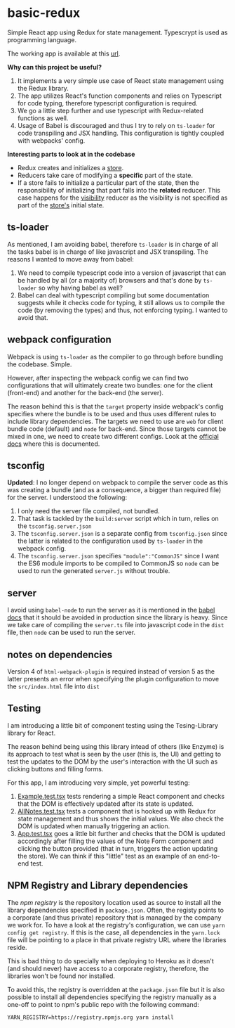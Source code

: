 # basic-redux

Simple React app using Redux for state management. Typescrypt is used as programming language.

The working app is available at this [url](https://iromero-basic-redux.herokuapp.com/).

**Why can this project be useful?**

1. It implements a very simple use case of React state management using the Redux library.
1. The app utilizes React's function components and relies on Typescript for code typing, therefore typescript configuration is required.
1. We go a little step further and use typescript with Redux-related functions as well.
1. Usage of Babel is discouraged and thus I try to rely on `ts-loader` for code transpiling and JSX handling. This configuration is tightly coupled with webpacks' config.

**Interesting parts to look at in the codebase**

- Redux creates and initializes a [store](./src/redux/store/store.ts).
- Reducers take care of modifying a **specific** part of the state.
- If a store fails to initialize a particular part of the state, then the responsibility of initializing that part falls into the **related** reducer. This case happens for the [visibility](./src/redux/reducers/visibilityReducer.ts) reducer as the visibility is not specified as part of the [store's](./src/redux/store/store.ts) initial state.

## ts-loader

As mentioned, I am avoiding babel, therefore `ts-loader` is in charge of all the tasks babel is in charge of like javascript and JSX transpiling.
The reasons I wanted to move away from babel:

1. We need to compile typescript code into a version of javascript that can be handled by all (or a majority of) browsers and that's done by `ts-loader` so why having babel as well?
1. Babel can deal with typescript compiling but some documentation suggests while it checks code for typing, it still allows us to compile the code (by removing the types) and thus, not enforcing typing. I wanted to avoid that.

## webpack configuration

Webpack is using `ts-loader` as the compiler to go through before bundling the codebase. Simple.

However, after inspecting the webpack config we can find two configurations that will ultimately create two bundles: one for the client (front-end) and another for the back-end (the server).

The reason behind this is that the `target` property inside webpack's config specifies where the bundle is to be used and thus uses different rules to include library dependencies.
The targets we need to use are `web` for client bundle code (default) and `node` for back-end. Since those targets cannot be mixed in one, we need to create two different configs.
Look at the [official docs](https://webpack.js.org/concepts/targets/) where this is documented.

## tsconfig

**Updated**: I no longer depend on webpack to compile the server code as this was creating a bundle (and as a consequence, a bigger than required file) for the server. I understood the following:

1. I only need the server file compiled, not bundled.
1. That task is tackled by the `build:server` script which in turn, relies on the `tsconfig.server.json`
1. The `tsconfig.server.json` is a separate config from `tsconfig.json` since the latter is related to the configuration used by `ts-loader` in the webpack config.
1. The `tsconfig.server.json` specifies `"module":"CommonJS"` since I want the ES6 module imports to be compiled to CommonJS so `node` can be used to run the generated `server.js` without trouble.

## server

I avoid using `babel-node` to run the server as it is mentioned in the [babel docs](https://babeljs.io/docs/en/babel-node) that it should be avoided in production since the library is heavy.
Since we take care of compiling the `server.ts` file into javascript code in the `dist` file, then `node` can be used to run the server.

## notes on dependencies

Version 4 of `html-webpack-plugin` is required instead of version 5 as the latter presents an error when specifying the plugin configuration to move the `src/index.html` file into `dist`

## Testing

I am introducing a little bit of component testing using the Tesing-Library library for React.

The reason behind being using this library intead of others (like Enzyme) is its approach to test what is seen by the user (this is, the UI) and getting to test the updates to the DOM by the user's interaction with the UI such as clicking buttons and filling forms.

For this app, I am introducing very simple, yet powerful testing:

1. [Example.test.tsx](./src/components/Example.test.tsx) tests rendering a simple React component and checks that the DOM is effectively updated after its state is updated.
1. [AllNotes.test.tsx](./src/components/AllNotes.test.tsx) tests a component that is hooked up with Redux for state management and thus shows the initial values. We also check the DOM is updated when manually triggering an action.
1. [App.test.tsx](./src/components/App.test.tsx) goes a little bit further and checks that the DOM is updated accordingly after filling the values of the Note Form component and clicking the button provided (that in turn, triggers the action updating the store). We can think if this "little" test as an example of an end-to-end test.

## NPM Registry and Library dependencies

The _npm registry_ is the repository location used as source to install all the library dependencies specified in `package.json`. Often, the registy points to a corporate (and thus private) repository that is managed by the company we work for. To have a look at the registry's configuration, we can use `yarn config get registry`. If this is the case, all dependencies in the `yarn.lock` file will be pointing to a place in that private registry URL where the libraries reside.

This is bad thing to do specially when deploying to Heroku as it doesn't (and should never) have access to a corporate registry, therefore, the libraries won't be found nor installed.

To avoid this, the registry is overridden at the `package.json` file but it is also possible to install all dependencies specifying the registry manually as a one-off to point to npm's public repo with the following command:

`YARN_REGISTRY=https://registry.npmjs.org yarn install`

